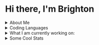 <h1> Hi there, I'm Brighton </h1>

<details>
<summary> About Me </summary>
Hi, I'm Brighton Sikarskie, a passionate self-taught programmer from America who is interested in aerospace, space, os-dev, and improving my skills.
I am currently, as of writing this (2021), a Junior in High School. I plan on getting a computer science degree or a computer engineering degree.
I love using Linux and distro hopping; I am currently using Artix Linux with runit, but I am thinking of trying out either Alpine, NixOS, or OpenBSD.

- <code><img alt="rust icon" height="20" width="20" src="https://raw.githubusercontent.com/bsikar/bsikar/main/icons/rust.svg"/></code> I’m currently learning Rust
- <code><img alt="Haskell icon" height="20" width="20" src="https://raw.githubusercontent.com/bsikar/bsikar/main/icons/Haskell.svg"/></code> I want to learn Haskell
- <code><img alt="message icon" height="20" width="20" src="https://raw.githubusercontent.com/bsikar/bsikar/main/icons/message.png"/></code> Ask me about anything [here](https://github.com/bsikar/bsikar/issues)
</details>


<details>
<summary> Coding Languages </summary>
C: <code><img alt="c icon" height="20" width="20" src="https://raw.githubusercontent.com/bsikar/bsikar/main/icons/c.svg"></code>
Rust: <code><img alt="rust icon" height="20" width="20" src="https://raw.githubusercontent.com/bsikar/bsikar/main/icons/rust.svg"></code>
Cpp: <code><img alt="cpp icon" height="20" width="20" src="https://raw.githubusercontent.com/bsikar/bsikar/main/icons/cpp.svg"></code>
Java: <code><img alt="java icon" height="20" width="20" src="https://raw.githubusercontent.com/bsikar/bsikar/main/icons/java.svg"></code>
Python: <code><img alt="python icon" height="20" width="20" src="https://raw.githubusercontent.com/bsikar/bsikar/main/icons/python.svg"></code>
JavaScript: <code><img alt="javascript icon" height="20" width="20" src="https://raw.githubusercontent.com/bsikar/bsikar/main/icons/javascript.svg"></code>
</details>


<details>
<summary>What I am currently working on:</summary>
 
*For School:*
- <code><img alt="java icon" height="20" width="20" src="https://raw.githubusercontent.com/bsikar/bsikar/main/icons/java.svg"></code> [CodeHs](https://github.com/bsikar/CSA-CodeHS)
- <code><img alt="javascript icon" height="20" width="20" src="https://raw.githubusercontent.com/bsikar/bsikar/main/icons/javascript.svg"></code> [Code.org](https://github.com/bsikar/CSP-code.org)
- <code><img alt="java icon" height="20" width="20" src="https://raw.githubusercontent.com/bsikar/bsikar/main/icons/java.svg"></code> [CodingBat.com](https://github.com/bsikar/Java-CodingBat)
- <code><img alt="python icon" height="20" width="20" src="https://raw.githubusercontent.com/bsikar/bsikar/main/icons/python.svg"></code>
 [CodingBat.com](https://github.com/bsikar/Python-CodingBat)

*For my own benifit:*
- <code><img alt="c icon" height="20" width="20" src="https://raw.githubusercontent.com/bsikar/bsikar/main/icons/c.svg"></code> [K&R](https://github.com/bsikar/K_and_R)
- <code><img alt="rust icon" height="20" width="20" src="https://raw.githubusercontent.com/bsikar/bsikar/main/icons/rust.svg"/></code> [Rustlings Exercises](https://github.com/bsikar/my_rustlings_answers)
- <code><img alt="rust icon" height="20" width="20" src="https://raw.githubusercontent.com/bsikar/bsikar/main/icons/rust.svg"/></code> [CodeAbbey](https://github.com/bsikar/CodeAbbey)

</details>


<details>
<summary> Some Cool Stats </summary>
<a><img align="center" src="https://github-readme-stats.vercel.app/api?username=bsikar&show_icons=true&theme=dark"/></a>
<a><img align="center" alt="top langs" src="https://github-readme-stats.vercel.app/api/top-langs/?username=bsikar&layout=compact&langs_count=8&theme=dark"/></a>
</br></br>
NOTE: Top languages does not indicate my skill level or something like that, it's a github metric of which languages i have the most code on github, it's a new feature of [github-readme-stats](https://github.com/anuraghazra/github-readme-stats)<br/>I would say that I am best in this order: Rust > C == C++ == Java > Python == JavaScript
</details>

